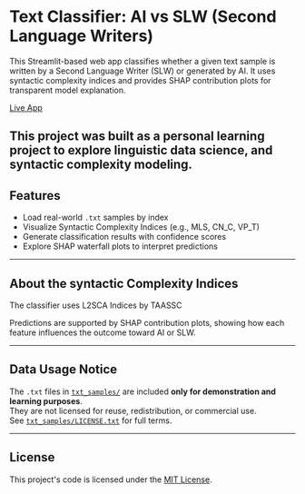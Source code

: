 # Text Classifier: AI vs SLW (Second Language Writers)

This Streamlit-based web app classifies whether a given text sample is written by a Second Language Writer (SLW) or generated by AI. It uses syntactic complexity indices and provides SHAP contribution plots for transparent model explanation.

[Live App](https://text-classifier-cgjwcf54nng8fax4cuszie.streamlit.app/)

This project was built as a personal learning project to explore linguistic data science, and syntactic complexity modeling.
---

## Features

- Load real-world `.txt` samples by index
- Visualize Syntactic Complexity Indices (e.g., MLS, CN_C, VP_T)
- Generate classification results with confidence scores
- Explore SHAP waterfall plots to interpret predictions

---

## About the syntactic Complexity Indices

The classifier uses L2SCA Indices by TAASSC

Predictions are supported by SHAP contribution plots, showing how each feature influences the outcome toward AI or SLW.

---

## Data Usage Notice

The `.txt` files in [`txt_samples/`](./txt_samples) are included **only for demonstration and learning purposes**.  
They are not licensed for reuse, redistribution, or commercial use.  
See [`txt_samples/LICENSE.txt`](./txt_samples/LICENSE.txt) for full terms.

---

## License

This project's code is licensed under the [MIT License](./LICENSE).
